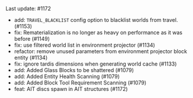 Last update: #1172

- add: `TRAVEL_BLACKLIST` config option to blacklist worlds from travel. (#1153)
- fix: Rematerialization is no longer as heavy on performance as it was before (#1149)
- fix: use filtered world list in environment projector (#1134)
- refactor: remove unused parameters from environment projector block entity (#1134)
- fix: ignore tardis dimensions when generating world cache (#1133)
- add: Added Glass Blocks to be shattered (#1079)
- add: Added Entity Health Scanning (#1079)
- add: Added Block Tool Requirement Scanning (#1079)
- feat: AIT discs spawn in AIT structures (#1172)